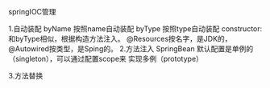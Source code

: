 springIOC管理

1.自动装配
    byName 按照name自动装配
    byType 按照type自动装配
    constructor:和byType相似，根据构造方法注入。
    @Resources按名字，是JDK的，@Autowired按类型，是Sping的。
2.方法注入
    SpringBean 默认配置是单例的（singleton），可以通过配置scope来 实现多例（prototype）

3.方法替换